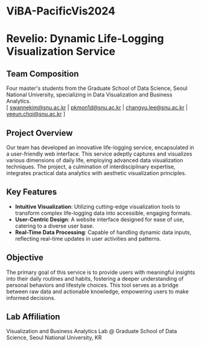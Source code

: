# ViBA-PacificVis2024

# Revelio: Dynamic Life-Logging Visualization Service

## Team Composition
Four master's students from the Graduate School of Data Science, Seoul National University, specializing in Data Visualization and Business Analytics.<br>[ swannekim@snu.ac.kr | pkmon1d@snu.ac.kr | changyu.lee@snu.ac.kr | yeeun.choi@snu.ac.kr ]

## Project Overview
Our team has developed an innovative life-logging service, encapsulated in a user-friendly web interface. This service adeptly captures and visualizes various dimensions of daily life, employing advanced data visualization techniques. The project, a culmination of interdisciplinary expertise, integrates practical data analytics with aesthetic visualization principles.

## Key Features
- **Intuitive Visualization**: Utilizing cutting-edge visualization tools to transform complex life-logging data into accessible, engaging formats.
- **User-Centric Design**: A website interface designed for ease of use, catering to a diverse user base.
- **Real-Time Data Processing**: Capable of handling dynamic data inputs, reflecting real-time updates in user activities and patterns.

## Objective
The primary goal of this service is to provide users with meaningful insights into their daily routines and habits, fostering a deeper understanding of personal behaviors and lifestyle choices. This tool serves as a bridge between raw data and actionable knowledge, empowering users to make informed decisions.

## Lab Affiliation
Visualization and Business Analytics Lab @ Graduate School of Data Science, Seoul National University, KR
